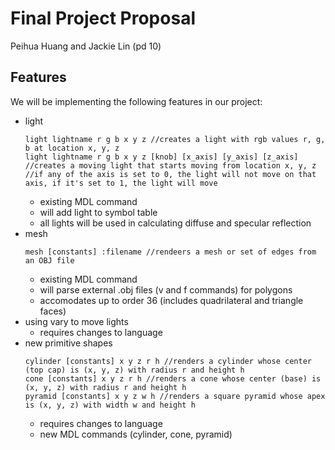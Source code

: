 # Final Project Proposal
Peihua Huang and Jackie Lin (pd 10)

## Features
We will be implementing the following features in our project:
- light
    ```
    light lightname r g b x y z //creates a light with rgb values r, g, b at location x, y, z
    light lightname r g b x y z [knob] [x_axis] [y_axis] [z_axis] //creates a moving light that starts moving from location x, y, z
    //if any of the axis is set to 0, the light will not move on that axis, if it's set to 1, the light will move
    ```
  - existing MDL command
  - will add light to symbol table
  - all lights will be used in calculating diffuse and specular reflection
- mesh
    ```
    mesh [constants] :filename //rendeers a mesh or set of edges from an OBJ file
    ```
  - existing MDL command
  - will parse external .obj files (v and f commands) for polygons
  - accomodates up to order 36 (includes quadrilateral and triangle faces)
- using vary to move lights
  - requires changes to language
- new primitive shapes
    ```
    cylinder [constants] x y z r h //renders a cylinder whose center (top cap) is (x, y, z) with radius r and height h
    cone [constants] x y z r h //renders a cone whose center (base) is (x, y, z) with radius r and height h
    pyramid [constants] x y z w h //renders a square pyramid whose apex is (x, y, z) with width w and height h
    ```
  - requires changes to language
  - new MDL commands (cylinder, cone, pyramid)
